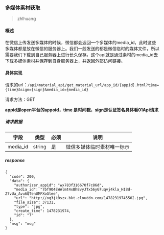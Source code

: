 ### 多媒体素材获取

>zhlhuang

#### 概述

在微信上传发送多媒体的时候，微信都会返回一个多媒体的media_id，此时这些多媒体都是放在微信的服务器上。我们一般发送的都是微信临时的媒体文件，所以需要我们下载到自己服务器上进行长久保存。这个api就是通过素材的media_id去下载多媒体素材并保存到自身服务器上，并返回外部访问链接。


#### 具体实现

请求的url：`/api/material_api/get_material_url/app_id/{appid}.html?time={time}&sign={sign}&media_id={media_id}`

请求方法：GET

**appid是open平台的appoid，time 是时间戳，sign是认证签名具体看01Api请求**

##### 请求数据

字段 | 类型|必须|说明
---|---|---|---
media_id| string |是|微信多媒体临时素材唯一标示


##### response

```
{
  "code": 200,
  "data": {
    "authorizer_appid": "wx783f316670f7c86d",
    "media_id": "7bf9O4EWAlmt4xBh8vyJTx56yG7uqvj4kla_HI8d-Z7vUa_Avu6QTenUMPXoGlee",
    "url": "http://og3jk0szx.bkt.clouddn.com/14782319745502.jpg",
    "file_size": 37131,
    "type": "jpg",
    "create_time": 1478231974,
    "id": "7"
  },
  "msg": "msg"
}
```